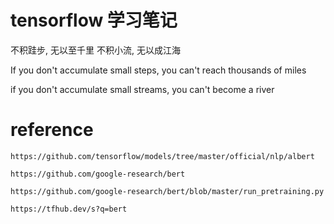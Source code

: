 # tensorflow 学习笔记

不积跬步, 无以至千里
不积小流, 无以成江海

If you don't accumulate small steps, you can't reach thousands of miles

if you don't accumulate small streams, you can't become a river

# reference
    https://github.com/tensorflow/models/tree/master/official/nlp/albert

    https://github.com/google-research/bert

    https://github.com/google-research/bert/blob/master/run_pretraining.py

    https://tfhub.dev/s?q=bert
